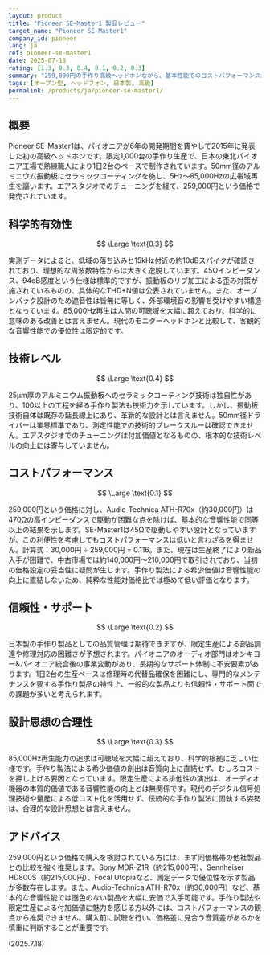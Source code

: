 ```yaml
---
layout: product
title: "Pioneer SE-Master1 製品レビュー"
target_name: "Pioneer SE-Master1"
company_id: pioneer
lang: ja
ref: pioneer-se-master1
date: 2025-07-18
rating: [1.3, 0.3, 0.4, 0.1, 0.2, 0.3]
summary: "259,000円の手作り高級ヘッドホンながら、基本性能でのコストパフォーマンスが著しく低い製品"
tags: [オープン型, ヘッドフォン, 日本製, 高級]
permalink: /products/ja/pioneer-se-master1/
---
```

## 概要

Pioneer SE-Master1は、パイオニアが6年の開発期間を費やして2015年に発表した初の高級ヘッドホンです。限定1,000台の手作り生産で、日本の東北パイオニア工場で熟練職人により1日2台のペースで制作されています。50mm径のアルミニウム振動板にセラミックコーティングを施し、5Hz〜85,000Hzの広帯域再生を謳います。エアスタジオでのチューニングを経て、259,000円という価格で発売されています。

## 科学的有効性

$$ \Large \text{0.3} $$

実測データによると、低域の落ち込みと15kHz付近の約10dBスパイクが確認されており、理想的な周波数特性からは大きく逸脱しています。45Ωインピーダンス、94dB感度という仕様は標準的ですが、振動板のリブ加工による歪み対策が施されているものの、具体的なTHD+N値は公表されていません。また、オープンバック設計のため遮音性は皆無に等しく、外部環境音の影響を受けやすい構造となっています。85,000Hz再生は人間の可聴域を大幅に超えており、科学的に意味のある改善とは言えません。現代のモニターヘッドホンと比較して、客観的な音響性能での優位性は限定的です。

## 技術レベル

$$ \Large \text{0.4} $$

25μm厚のアルミニウム振動板へのセラミックコーティング技術は独自性があり、100以上の工程を経る手作り製法も技術力を示しています。しかし、振動板技術自体は既存の延長線上にあり、革新的な設計とは言えません。50mm径ドライバーは業界標準であり、測定性能での技術的ブレークスルーは確認できません。エアスタジオでのチューニングは付加価値となるものの、根本的な技術レベルの向上には寄与していません。

## コストパフォーマンス

$$ \Large \text{0.1} $$

259,000円という価格に対し、Audio-Technica ATH-R70x（約30,000円）は470Ωの高インピーダンスで駆動が困難な点を除けば、基本的な音響性能で同等以上の結果を示します。SE-Master1は45Ωで駆動しやすい設計となっていますが、この利便性を考慮してもコストパフォーマンスは低いと言わざるを得ません。計算式：30,000円 ÷ 259,000円 = 0.116。また、現在は生産終了により新品入手が困難で、中古市場では約140,000円～210,000円で取引されており、当初の価格設定の妥当性に疑問が生じます。手作り製法による希少価値は音響性能の向上に直結しないため、純粋な性能対価格比では極めて低い評価となります。

## 信頼性・サポート

$$ \Large \text{0.2} $$

日本製の手作り製品としての品質管理は期待できますが、限定生産による部品調達や修理対応の困難さが予想されます。パイオニアのオーディオ部門はオンキヨー&パイオニア統合後の事業変動があり、長期的なサポート体制に不安要素があります。1日2台の生産ペースは修理時の代替品確保を困難にし、専門的なメンテナンスを要する手作り製品の特性上、一般的な製品よりも信頼性・サポート面での課題が多いと考えられます。

## 設計思想の合理性

$$ \Large \text{0.3} $$

85,000Hz再生能力の追求は可聴域を大幅に超えており、科学的根拠に乏しい仕様です。手作り製法による希少価値の創出は音質向上に直結せず、むしろコストを押し上げる要因となっています。限定生産による排他性の演出は、オーディオ機器の本質的価値である音響性能の向上とは無関係です。現代のデジタル信号処理技術や量産による低コスト化を活用せず、伝統的な手作り製法に固執する姿勢は、合理的な設計思想とは言えません。

## アドバイス

259,000円という価格で購入を検討されている方には、まず同価格帯の他社製品との比較を強く推奨します。Sony MDR-Z1R（約215,000円）、Sennheiser HD800S（約215,000円）、Focal Utopiaなど、測定データで優位性を示す製品が多数存在します。また、Audio-Technica ATH-R70x（約30,000円）など、基本的な音響性能では遜色のない製品を大幅に安価で入手可能です。手作り製法や限定生産による付加価値に魅力を感じる方以外には、コストパフォーマンスの観点から推奨できません。購入前に試聴を行い、価格差に見合う音質差があるかを慎重に判断することが重要です。

(2025.7.18)